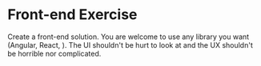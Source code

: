 # Front-end Exercise

Create a front-end solution. You are welcome to use any library you want (Angular, React, ). The UI shouldn't be hurt to look at and the UX shouldn't be horrible nor complicated.

